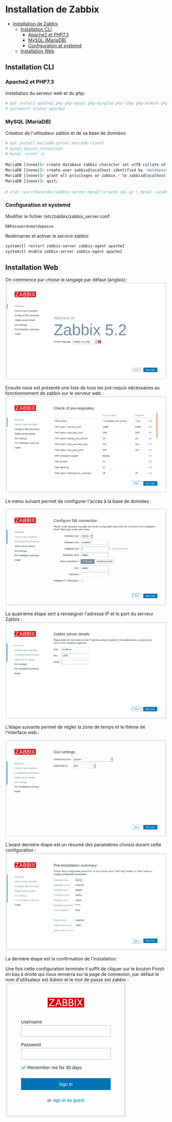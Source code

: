 # Installation de Zabbix
- [Installation de Zabbix](#installation-de-zabbix)
  - [Installation CLI](#installation-cli)
    - [Apache2 et PHP7.3](#apache2-et-php73)
    - [MySQL (MariaDB)](#mysql-mariadb)
    - [Configuration et systemd](#configuration-et-systemd)
  - [Installation Web](#installation-web)

## Installation CLI

### Apache2 et PHP7.3 
Installation du serveur web et du php:
```bash
# apt install apache2 php php-mysql php-mysqlnd php-ldap php-bcmath php-mbstring php-gd php-pdo php-xml libapache2-mod-php
# systemctl status apache2
```  

### MySQL (MariaDB)
Création de l'utilisateur zabbix et de sa base de données: 
```bash
# apt install mariadb-server mariadb-client
# mysql_secure_connection
# mysql -uroot -p

MariaDB [(none)]> create database zabbix character set utf8 collate utf8_bin;
MariaDB [(none)]> create user zabbix@localhost identified by 'motdepasse';
MariaDB [(none)]> grant all privileges on zabbix.* to zabbix@localhost;
MariaDB [(none)]> quit;

# zcat /usr/share/doc/zabbix-server-mysql*/create.sql.gz | mysql -uzabbix -p zabbix 
```

### Configuration et systemd
Modifier le fichier /etc/zabbix/zabbix_server.conf:
```
DBPassword=motdepasse
```

Redémarrer et activer le service zabbix:
```bash
systemctl restart zabbix-server zabbix-agent apache2
systemctl enable zabbix-server zabbix-agent apache2 
```

## Installation Web

On commence par choisir le langage par défaut (anglais):
![02728b3a8d4466efca61d7e0c98aedf0.png](./assets/images/02728b3a8d4466efca61d7e0c98aedf0.png)

Ensuite nous est présenté une liste de tous les pré-requis nécéssaires au fonctionnement de zabbix sur le serveur web :
![844aed3334cc3a5f580883a73667b80f.png](./assets/images/844aed3334cc3a5f580883a73667b80f.png)

Le menu suivant permet de configurer l'accès à la base de données :

![0367599d3f444707b087bb82a6395c9a.png](./assets/images/0367599d3f444707b087bb82a6395c9a.png)

La quatrième étape sert à renseigner l'adresse IP et le port du serveur Zabbix : 
![f8ba2947964d5be4a739759455d574e0.png](./assets/images/f8ba2947964d5be4a739759455d574e0.png)

L'étape suivante permet de régler la zone de temps et le thème de l'interface web :

![b8995746ad824bcc9390915da8cc937e.png](./assets/images/b8995746ad824bcc9390915da8cc937e.png)

L'avant dernière étape est un résumé des paramètres choisis durant cette configuration :
![6c00763a2e29822f976ff890c14a927e.png](./assets/images/6c00763a2e29822f976ff890c14a927e.png)

La dernière étape est la confirmation de l'installation.

Une fois cette configuration terminée il suffit de cliquer sur le bouton Finish en bas à droite qui nous renverra sur la page de connexion, par défaut le nom d'utilisateur est Admin et le mot de passe est zabbix :
![861ff3c013083f37bb794d7aab78aeac.png](./assets/images/861ff3c013083f37bb794d7aab78aeac.png)
